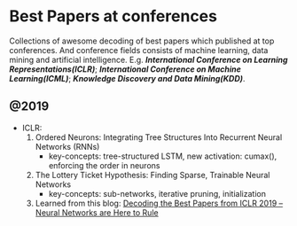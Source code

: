 # Best Papers at conferences

Collections of awesome decoding of best papers which published at top conferences. And conference fields consists of machine learning, data mining and artificial intelligence. E.g. ***International Conference on Learning Representations(ICLR)***; ***International Conference on Machine Learning(ICML)***; ***Knowledge Discovery and Data Mining(KDD)***.

## @2019
- ICLR:
  1. Ordered Neurons: Integrating Tree Structures Into Recurrent Neural Networks (RNNs)
      *  key-concepts: tree-structured LSTM, new activation: cumax(), enforcing the order in neurons 
  2. The Lottery Ticket Hypothesis: Finding Sparse, Trainable Neural Networks
      *  key-concepts: sub-networks, iterative pruning, initialization
  3. Learned from this blog: [Decoding the Best Papers from ICLR 2019 – Neural Networks are Here to Rule](https://www.analyticsvidhya.com/blog/2019/05/best-papers-iclr-2019/)
